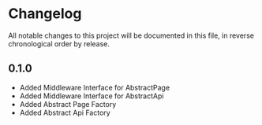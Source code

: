 # Changelog
All notable changes to this project will be documented in this file, in reverse chronological order by release.

## 0.1.0
- Added Middleware Interface for AbstractPage
- Added Middleware Interface for AbstractApi
- Added Abstract Page Factory
- Added Abstract Api Factory
